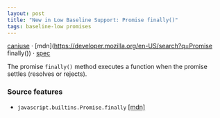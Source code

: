 ```yaml
---
layout: post
title: "New in Low Baseline Support: Promise finally()"
tags: baseline-low promises
---
```


[caniuse](https://caniuse.com/?search=promise-finally) · [mdn](https://developer.mozilla.org/en-US/search?q=Promise finally()) · [spec](https://tc39.es/ecma262/multipage/control-abstraction-objects.html#sec-promise.prototype.finally)

The promise `finally()` method executes a function when the promise settles (resolves or rejects).

### Source features

- ``javascript.builtins.Promise.finally`` [[mdn]](https://developer.mozilla.org/en-US/search?q=javascript.builtins.Promise.finally)

